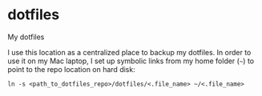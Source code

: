 # dotfiles
My dotfiles

I use this location as a centralized place to backup my dotfiles. In order to use it on my Mac laptop, I set up symbolic links from my home folder (`~`) to point to the repo location on hard disk:

`ln -s <path_to_dotfiles_repo>/dotfiles/<.file_name> ~/<.file_name>`
